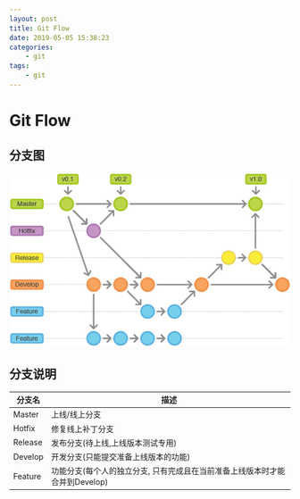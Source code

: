 ```yaml
---
layout: post
title: Git Flow
date: 2019-05-05 15:38:23
categories:
    - git
tags:
    - git
---
```


# Git Flow

## 分支图

![Image text](../assets\images\blog-images\git-workflow-release-cycle-4maintenance.png)

## 分支说明

|分支名|描述|
|---|---|
|Master|上线/线上分支|
|Hotfix|修复线上补丁分支|
|Release|发布分支(待上线,上线版本测试专用)|
|Develop|开发分支(只能提交准备上线版本的功能)|
|Feature|功能分支(每个人的独立分支, 只有完成且在当前准备上线版本时才能合并到Develop)|
